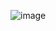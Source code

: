 ![image](https://user-images.githubusercontent.com/96937623/235552475-438c1963-14a9-4a4b-b91a-6e411d1d3af4.png)
